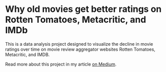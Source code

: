 # Why old movies get better ratings on Rotten Tomatoes, Metacritic, and IMDb

This is a data analysis project designed to visualize the decline in movie ratings over time on movie review aggregator websites Rotten Tomatoes, Metacritic, and IMDB.

Read more about this project in my article [on Medium](https://medium.com/@pabischoff/why-old-movies-get-better-ratings-on-rotten-tomatoes-metacritic-and-imdb-a5f030031834#.sudu1d46y).
